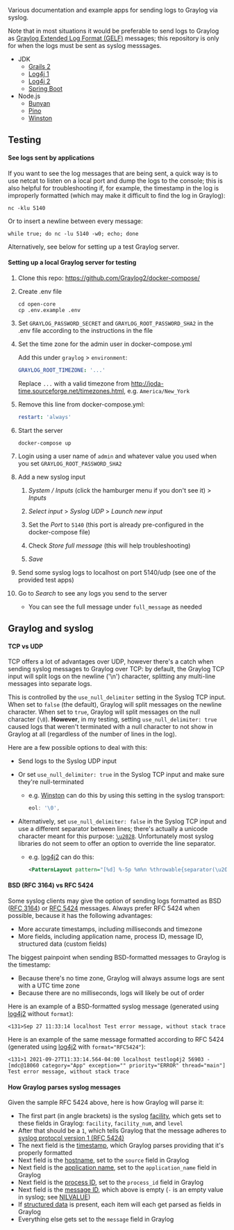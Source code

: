 Various documentation and example apps for sending logs to Graylog via syslog.

Note that in most situations it would be preferable to send logs to Graylog as [Graylog Extended Log Format (GELF)](https://docs.graylog.org/en/4.1/pages/sending/gelf.html) messages; this repository is only for when the logs must be sent as syslog messsages.

- JDK
  - [Grails 2](grails2/)
  - [Log4j 1](log4j1/)
  - [Log4j 2](log4j2/)
  - [Spring Boot](spring-boot/)
- Node.js
  - [Bunyan](bunyan/)
  - [Pino](pino/)
  - [Winston](winston/)

## Testing

#### See logs sent by applications

If you want to see the log messages that are being sent, a quick way is to use netcat to listen on a local port and dump the logs to the console; this is also helpful for troubleshooting if, for example, the timestamp in the log is improperly formatted (which may make it difficult to find the log in Graylog):

```
nc -klu 5140
```

Or to insert a newline between every message:

```
while true; do nc -lu 5140 -w0; echo; done
```

Alternatively, see below for setting up a test Graylog server.

#### Setting up a local Graylog server for testing

1. Clone this repo: https://github.com/Graylog2/docker-compose/

1. Create .env file

   ```
   cd open-core
   cp .env.example .env
   ```

1. Set `GRAYLOG_PASSWORD_SECRET` and `GRAYLOG_ROOT_PASSWORD_SHA2` in the .env file according to the instructions in the file

1. Set the time zone for the admin user in docker-compose.yml

   Add this under `graylog` > `environment`:

   ```yaml
   GRAYLOG_ROOT_TIMEZONE: '...'
   ```

   Replace `...` with a valid timezone from http://joda-time.sourceforge.net/timezones.html, e.g. `America/New_York`

1. Remove this line from docker-compose.yml:

   ```yaml
   restart: 'always'
   ```

1. Start the server

   ```
   docker-compose up
   ```

1. Login using a user name of `admin` and whatever value you used when you set `GRAYLOG_ROOT_PASSWORD_SHA2`

1. Add a new syslog input

   1. _System / Inputs_ (click the hamburger menu if you don't see it) > _Inputs_

   1. _Select input_ > _Syslog UDP_ > _Launch new input_

   1. Set the _Port_ to `5140` (this port is already pre-configured in the docker-compose file)

   1. Check _Store full message_ (this will help troubleshooting)

   1. _Save_

1. Send some syslog logs to localhost on port 5140/udp (see one of the provided test apps)

1. Go to _Search_ to see any logs you send to the server

   - You can see the full message under `full_message` as needed

## Graylog and syslog

#### TCP vs UDP

TCP offers a lot of advantages over UDP, however there's a catch when sending syslog messages to Graylog over TCP: by default, the Graylog TCP input will split logs on the newline ('\n') character, splitting any multi-line messages into separate logs.

This is controlled by the `use_null_delimiter` setting in the Syslog TCP input. When set to `false` (the default), Graylog will split messages on the newline character. When set to `true`, Graylog will split messages on the null character (`\0`). **However**, in my testing, setting `use_null_delimiter: true` caused logs that weren't terminated with a null character to not show in Graylog at all (regardless of the number of lines in the log).

Here are a few possible options to deal with this:

- Send logs to the Syslog UDP input
- Or set `use_null_delimiter: true` in the Syslog TCP input and make sure they're null-terminated

  - e.g. [Winston](winston/) can do this by using this setting in the syslog transport:

    ```javascript
    eol: '\0',
    ```

- Alternatively, set `use_null_delimiter: false` in the Syslog TCP input and use a different separator between lines; there's actually a unicode character meant for this purpose: [`\u2028`](https://www.fileformat.info/info/unicode/char/2028/index.htm). Unfortunately most syslog libraries do not seem to offer an option to override the line separator.

  - e.g. [log4j2](./log4j2) can do this:

    ```xml
    <PatternLayout pattern="[%d] %-5p %m%n %throwable{separator(\u2028)}"
    ```

#### BSD (RFC 3164) vs RFC 5424

Some syslog clients may give the option of sending logs formatted as BSD ([RFC 3164](https://datatracker.ietf.org/doc/html/rfc3164)) or [RFC 5424](https://datatracker.ietf.org/doc/html/rfc5424) messages. Always prefer RFC 5424 when possible, because it has the following advantages:

- More accurate timestamps, including milliseconds and timezone
- More fields, including application name, process ID, message ID, structured data (custom fields)

The biggest painpoint when sending BSD-formatted messages to Graylog is the timestamp:

- Because there's no time zone, Graylog will always assume logs are sent with a UTC time zone
- Because there are no milliseconds, logs will likely be out of order

Here is an example of a BSD-formatted syslog message (generated using [log4j2](./log4j2) without `format`):

```
<131>Sep 27 11:33:14 localhost Test error message, without stack trace
```

Here is an example of the same message formatted according to RFC 5424 (generated using [log4j2](./log4j2) with `format="RFC5424"`):

```
<131>1 2021-09-27T11:33:14.564-04:00 localhost testlog4j2 56903 - [mdc@18060 category="App" exception="" priority="ERROR" thread="main"] Test error message, without stack trace
```

#### How Graylog parses syslog messages

Given the sample RFC 5424 above, here is how Graylog will parse it:

- The first part (in angle brackets) is the syslog [facility](https://datatracker.ietf.org/doc/html/rfc5424#section-6.2), which gets set to these fields in Graylog: `facility`, `facility_num`, and `level`
- After that should be a `1`, which tells Graylog that the message adheres to [syslog protocol version 1 (RFC 5424)](https://datatracker.ietf.org/doc/html/rfc5424#section-6.2.2)
- The next field is the [timestamp](https://datatracker.ietf.org/doc/html/rfc5424#section-6.2.3), which Graylog parses providing that it's properly formatted
- Next field is the [hostname](https://datatracker.ietf.org/doc/html/rfc5424#section-6.2.4), set to the `source` field in Graylog
- Next field is the [application name](https://datatracker.ietf.org/doc/html/rfc5424#section-6.2.5), set to the `application_name` field in Graylog
- Next field is the [process ID](https://datatracker.ietf.org/doc/html/rfc5424#section-6.2.6), set to the `process_id` field in Graylog
- Next field is the [message ID](https://datatracker.ietf.org/doc/html/rfc5424#section-6.2.6), which above is empty (`-` is an empty value in syslog; see [NILVALUE](https://datatracker.ietf.org/doc/html/rfc5424#section-6))
- If [structured data](https://datatracker.ietf.org/doc/html/rfc5424#section-6.3) is present, each item will each get parsed as fields in Graylog
- Everything else gets set to the `message` field in Graylog
